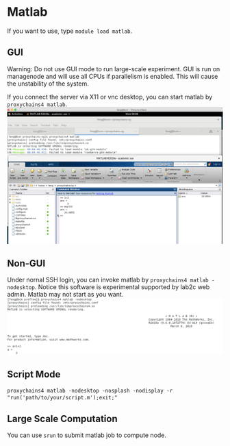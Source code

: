 # Matlab
If you want to use, type `module load matlab`.

## GUI
Warning: Do not use GUI mode to run large-scale experiment. GUI is run on managenode and will use all CPUs if parallelism is enabled. This will cause the unstability of the system.

If you connect the server via X11 or vnc desktop, you can start matlab by `proxychains4 matlab`.
![](./images/server_matlab.png)

## Non-GUI
Under nornal SSH login, you can invoke matlab by `proxychains4 matlab -nodesktop`. Notice this software is experimental supported by lab2c web admin.
Matlab may not start as you want.
![](./images/matlab_terminal.png)

## Script Mode
```shell
proxychains4 matlab -nodesktop -nosplash -nodisplay -r "run('path/to/your/script.m');exit;"
```

## Large Scale Computation
You can use `srun` to submit matlab job to compute node.